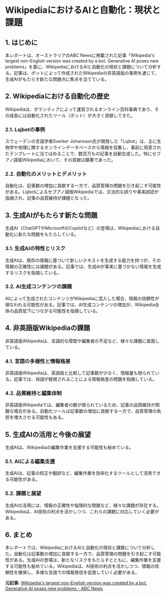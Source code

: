 # WikipediaにおけるAIと自動化：現状と課題

## 1. はじめに

本レポートは、オーストラリアのABC Newsに掲載された記事「Wikipedia's largest non-English version was created by a bot. Generative AI poses new problems」を基に、WikipediaにおけるAIと自動化の現状と課題について分析する。記事は、ボットによって作成されたWikipediaの非英語版の事例を通じて、生成AIがもたらす新たな問題点に焦点を当てている。

## 2. Wikipediaにおける自動化の歴史

Wikipediaは、ボランティアによって運営されるオンライン百科事典であり、その成長には自動化されたツール（ボット）が大きく貢献してきた。

### 2.1. Lsjbotの事例

スウェーデンの言語学者Sverker Johansson氏が開発した「Lsjbot」は、主に生物学や地理に関するオンラインデータベースから情報を収集し、事前に用意されたテンプレートに当てはめることで、数百万もの記事を自動生成した。特にセブアノ語版Wikipediaにおいて、その貢献は顕著であった。

### 2.2. 自動化のメリットとデメリット

自動化は、記事数の増加に貢献する一方で、品質管理の問題を引き起こす可能性がある。Lsjbotによるセブアノ語版Wikipediaでは、文法的な誤りや事実誤認が指摘され、記事の品質維持が課題となった。

## 3. 生成AIがもたらす新たな問題

生成AI（ChatGPTやMicrosoftのCopilotなど）の登場は、Wikipediaにおける自動化に新たな問題をもたらしている。

### 3.1. 生成AIの特性とリスク

生成AIは、既存の情報に基づいて新しいテキストを生成する能力を持つが、その情報の正確性には課題がある。記事では、生成AIが事実に基づかない情報を生成するリスクを指摘している。

### 3.2. AI生成コンテンツの課題

AIによって生成されたコンテンツがWikipediaに混入した場合、情報の信頼性が損なわれる可能性がある。記事では、AI生成コンテンツの増加が、Wikipedia全体の品質低下につながる可能性を指摘している。

## 4. 非英語版Wikipediaの課題

非英語版Wikipediaは、言語的な障壁や編集者の不足など、様々な課題に直面している。

### 4.1. 言語の多様性と情報格差

非英語版Wikipediaは、英語版と比較して記事数が少なく、情報量も限られている。記事では、母語が軽視されることによる情報格差の問題を指摘している。

### 4.2. 品質維持と編集体制

非英語版Wikipediaでは、編集者の数が限られているため、記事の品質維持が困難な場合がある。自動化ツールは記事数の増加に貢献する一方で、品質管理の負担を増大させる可能性もある。

## 5. 生成AIの活用と今後の展望

生成AIは、Wikipediaの編集作業を支援する可能性も秘めている。

### 5.1. AIによる編集支援

生成AIは、記事の校正や翻訳など、編集作業を効率化するツールとして活用できる可能性がある。

### 5.2. 課題と展望

生成AIの活用には、情報の正確性や倫理的な問題など、様々な課題が存在する。Wikipediaは、AI技術の利点を活かしつつ、これらの課題に対応していく必要がある。

## 6. まとめ

本レポートでは、WikipediaにおけるAIと自動化の現状と課題について分析した。自動化は記事数の増加に貢献する一方で、品質管理の問題を引き起こす可能性がある。生成AIの登場は、新たなリスクをもたらすとともに、編集作業を支援する可能性も秘めている。Wikipediaは、AI技術の利点を活かしつつ、情報の信頼性を確保し、多様な言語での情報発信を促進していく必要がある。



**元記事:** [Wikipedia's largest non-English version was created by a bot. Generative AI poses new problems - ABC News](https://www.abc.net.au/news/science/2025-04-15/wikipedia-cebuano-lsjbot-ai-article-generation-non-english/105123090)